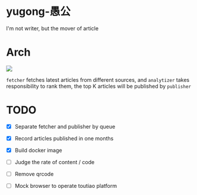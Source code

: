 # yugong-愚公
I'm not writer, but the mover of article

# Arch

![](http://ojiqea97q.bkt.clouddn.com/content/distribution/Screen%20Shot%202018-03-03%20at%2021.29.06.png)

`fetcher` fetches latest articles from different sources, and `analytizer`
takes responsibility to rank them, the top K articles will be published by `publisher` 


# TODO

 - [x] Separate fetcher and  publisher by queue
 - [x] Record articles published in one months
 - [x] Build docker image
 - [ ] Judge the rate of content / code
 - [ ] Remove qrcode
 - [ ] Mock browser to operate toutiao platform

